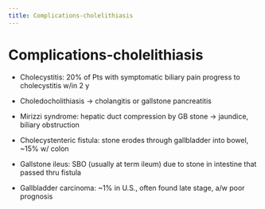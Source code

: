 ```yaml
---
title: Complications-cholelithiasis
---
```

# Complications-cholelithiasis

* Cholecystitis: 20% of Pts with symptomatic biliary pain progress to cholecystitis w/in 2 y

* Choledocholithiasis → cholangitis or gallstone pancreatitis

* Mirizzi syndrome: hepatic duct compression by GB stone → jaundice, biliary obstruction

* Cholecystenteric fistula: stone erodes through gallbladder into bowel, ~15% w/ colon

* Gallstone ileus: SBO (usually at term ileum) due to stone in intestine that passed thru fistula

* Gallbladder carcinoma: ~1% in U.S., often found late stage, a/w poor prognosis
